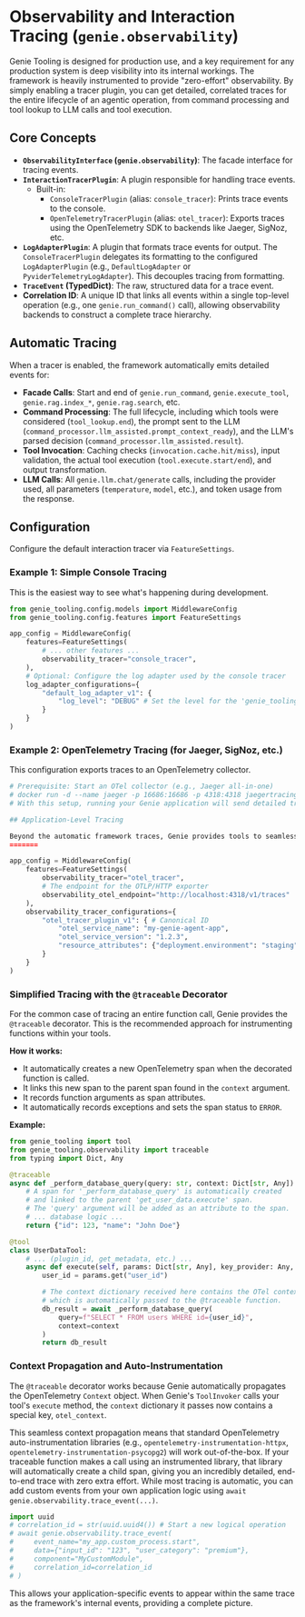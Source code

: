 # Observability and Interaction Tracing (`genie.observability`)

Genie Tooling is designed for production use, and a key requirement for any production system is deep visibility into its internal workings. The framework is heavily instrumented to provide "zero-effort" observability. By simply enabling a tracer plugin, you can get detailed, correlated traces for the entire lifecycle of an agentic operation, from command processing and tool lookup to LLM calls and tool execution.

## Core Concepts

*   **`ObservabilityInterface` (`genie.observability`)**: The facade interface for tracing events.
*   **`InteractionTracerPlugin`**: A plugin responsible for handling trace events.
    *   Built-in:
        *   `ConsoleTracerPlugin` (alias: `console_tracer`): Prints trace events to the console.
        *   `OpenTelemetryTracerPlugin` (alias: `otel_tracer`): Exports traces using the OpenTelemetry SDK to backends like Jaeger, SigNoz, etc.
*   **`LogAdapterPlugin`**: A plugin that formats trace events for output. The `ConsoleTracerPlugin` delegates its formatting to the configured `LogAdapterPlugin` (e.g., `DefaultLogAdapter` or `PyviderTelemetryLogAdapter`). This decouples tracing from formatting.
*   **`TraceEvent` (TypedDict)**: The raw, structured data for a trace event.
*   **Correlation ID**: A unique ID that links all events within a single top-level operation (e.g., one `genie.run_command()` call), allowing observability backends to construct a complete trace hierarchy.

## Automatic Tracing

When a tracer is enabled, the framework automatically emits detailed events for:
*   **Facade Calls**: Start and end of `genie.run_command`, `genie.execute_tool`, `genie.rag.index_*`, `genie.rag.search`, etc.
*   **Command Processing**: The full lifecycle, including which tools were considered (`tool_lookup.end`), the prompt sent to the LLM (`command_processor.llm_assisted.prompt_context_ready`), and the LLM's parsed decision (`command_processor.llm_assisted.result`).
*   **Tool Invocation**: Caching checks (`invocation.cache.hit/miss`), input validation, the actual tool execution (`tool.execute.start/end`), and output transformation.
*   **LLM Calls**: All `genie.llm.chat/generate` calls, including the provider used, all parameters (`temperature`, `model`, etc.), and token usage from the response.

## Configuration

Configure the default interaction tracer via `FeatureSettings`.

### Example 1: Simple Console Tracing
This is the easiest way to see what's happening during development.

```python
from genie_tooling.config.models import MiddlewareConfig
from genie_tooling.config.features import FeatureSettings

app_config = MiddlewareConfig(
    features=FeatureSettings(
        # ... other features ...
        observability_tracer="console_tracer",
    ),
    # Optional: Configure the log adapter used by the console tracer
    log_adapter_configurations={
        "default_log_adapter_v1": {
            "log_level": "DEBUG" # Set the level for the 'genie_tooling' logger
        }
    }
)
```

### Example 2: OpenTelemetry Tracing (for Jaeger, SigNoz, etc.)

This configuration exports traces to an OpenTelemetry collector.

```python
# Prerequisite: Start an OTel collector (e.g., Jaeger all-in-one)
# docker run -d --name jaeger -p 16686:16686 -p 4318:4318 jaegertracing/all-in-one:latest
# With this setup, running your Genie application will send detailed traces to Jaeger, which you can view at `http://localhost:16686`.

## Application-Level Tracing

Beyond the automatic framework traces, Genie provides tools to seamlessly integrate your application's logic into the same trace.
=======

app_config = MiddlewareConfig(
    features=FeatureSettings(
        observability_tracer="otel_tracer",
        # The endpoint for the OTLP/HTTP exporter
        observability_otel_endpoint="http://localhost:4318/v1/traces"
    ),
    observability_tracer_configurations={
        "otel_tracer_plugin_v1": { # Canonical ID
            "otel_service_name": "my-genie-agent-app",
            "otel_service_version": "1.2.3",
            "resource_attributes": {"deployment.environment": "staging"}
        }
    }
)
```

### Simplified Tracing with the `@traceable` Decorator

For the common case of tracing an entire function call, Genie provides the `@traceable` decorator. This is the recommended approach for instrumenting functions within your tools.

**How it works:**
*   It automatically creates a new OpenTelemetry span when the decorated function is called.
*   It links this new span to the parent span found in the `context` argument.
*   It records function arguments as span attributes.
*   It automatically records exceptions and sets the span status to `ERROR`.

**Example:**

```python
from genie_tooling import tool
from genie_tooling.observability import traceable
from typing import Dict, Any

@traceable
async def _perform_database_query(query: str, context: Dict[str, Any]):
    # A span for '_perform_database_query' is automatically created
    # and linked to the parent 'get_user_data.execute' span.
    # The 'query' argument will be added as an attribute to the span.
    # ... database logic ...
    return {"id": 123, "name": "John Doe"}

@tool
class UserDataTool:
    # ... (plugin_id, get_metadata, etc.) ...
    async def execute(self, params: Dict[str, Any], key_provider: Any, context: Dict[str, Any]) -> Any:
        user_id = params.get("user_id")

        # The context dictionary received here contains the OTel context,
        # which is automatically passed to the @traceable function.
        db_result = await _perform_database_query(
            query=f"SELECT * FROM users WHERE id={user_id}",
            context=context
        )
        return db_result
```

### Context Propagation and Auto-Instrumentation

The `@traceable` decorator works because Genie automatically propagates the OpenTelemetry `Context` object. When Genie's `ToolInvoker` calls your tool's `execute` method, the `context` dictionary it passes now contains a special key, `otel_context`.

This seamless context propagation means that standard OpenTelemetry auto-instrumentation libraries (e.g., `opentelemetry-instrumentation-httpx`, `opentelemetry-instrumentation-psycopg2`) will work out-of-the-box. If your traceable function makes a call using an instrumented library, that library will automatically create a child span, giving you an incredibly detailed, end-to-end trace with zero extra effort.
While most tracing is automatic, you can add custom events from your own application logic using `await genie.observability.trace_event(...)`.

```python
import uuid
# correlation_id = str(uuid.uuid4()) # Start a new logical operation
# await genie.observability.trace_event(
#     event_name="my_app.custom_process.start",
#     data={"input_id": "123", "user_category": "premium"},
#     component="MyCustomModule",
#     correlation_id=correlation_id
# )
```
This allows your application-specific events to appear within the same trace as the framework's internal events, providing a complete picture.
